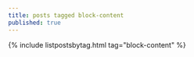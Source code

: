 ```yaml
---
title: posts tagged block-content
published: true
---
```


{% include listpostsbytag.html tag="block-content" %}